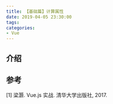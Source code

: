 ```yaml
---
title: 【基础篇】计算属性
date: 2019-04-05 23:30:00
tags:
categories:
- Vue
---
```


## 介绍

## 参考
[1] 梁灏. Vue.js 实战. 清华大学出版社, 2017.